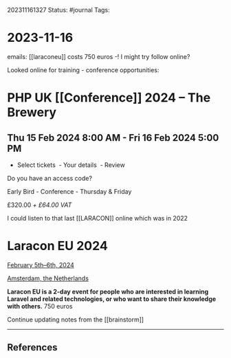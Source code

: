 202311161327
Status: #journal
Tags: 

# 2023-11-16

emails: [[laraconeu]] costs 750 euros -!  I might try follow online? 

Looked online for training - conference opportunities: 
# PHP UK [[Conference]] 2024 – The Brewery

## Thu 15 Feb 2024 8:00 AM - Fri 16 Feb 2024 5:00 PM

- Select tickets
 - Your details
 - Review

Do you have an access code?

Early Bird - Conference - Thursday & Friday

£320.00 _+ £64.00 VAT_


I could listen to that last [[LARACON]] online which was in 2022
# Laracon EU 2024

[February 5th–6th, 2024](https://checkout.tito.io/love-laravel/laracon-eu-2024?format=ics)

[Amsterdam, the Netherlands](https://maps.google.com/maps?q=52.378247%2C4.9131905+%28Muziekgebouw+aan+%27t+IJ%2C+Piet+Heinkade+1%2C+1019+BR+Amsterdam%2C+Netherlands%29)

**Laracon EU is a 2-day event for people who are interested in learning Laravel and related technologies, or who want to share their knowledge with others.**
750 euros 


Continue updating notes from the [[brainstorm]]

---
## References
